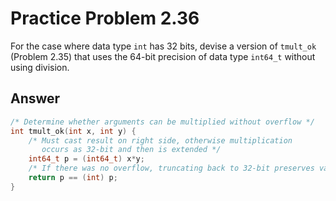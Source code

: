 # Practice Problem 2.36

For the case where data type `int` has 32 bits, devise a version of `tmult_ok` (Problem 2.35) that uses the 64-bit precision of data type `int64_t` without using division.

## Answer

```c
/* Determine whether arguments can be multiplied without overflow */
int tmult_ok(int x, int y) {
    /* Must cast result on right side, otherwise multiplication
       occurs as 32-bit and then is extended */
    int64_t p = (int64_t) x*y;
    /* If there was no overflow, truncating back to 32-bit preserves value */
    return p == (int) p;
}
```
